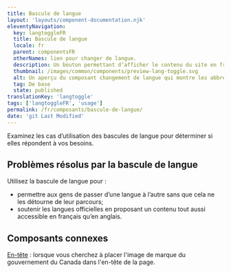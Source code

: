 ```yaml
---
title: Bascule de langue
layout: 'layouts/component-documentation.njk'
eleventyNavigation:
  key: langtoggleFR
  title: Bascule de langue
  locale: fr
  parent: componentsFR
  otherNames: lien pour changer de langue.
  description: Un bouton permettant d’afficher le contenu du site en français ou en anglais.
  thumbnail: /images/common/components/preview-lang-toggle.svg
  alt: Un aperçu du composant changement de langue qui montre les abbréviations f et r pour français suivi de e et n pour anglais, séparées d'une flèche pointant vers les deux abbréviations.
  tag: De base
  state: published
translationKey: 'langtoggle'
tags: ['langtoggleFR', 'usage']
permalink: /fr/composants/bascule-de-langue/
date: 'git Last Modified'
---
```


Examinez les cas d’utilisation des bascules de langue pour déterminer si elles répondent à vos besoins.

## Problèmes résolus par la bascule de langue

Utilisez la bascule de langue pour :

- permettre aux gens de passer d’une langue à l’autre sans que cela ne les détourne de leur parcours;
- soutenir les langues officielles en proposant un contenu tout aussi accessible en français qu’en anglais.

<article class="bg-full-width bg-primary text-light pt-500 pb-400 my-500">
  <h2 class="mt-0 mb-400">Composants connexes</h2>

<a href="{{ links.header }}" class="link-light">En-tête</a> : lorsque vous cherchez à placer l'image de marque du gouvernement du Canada dans l'en-tête de la page.

</article>
